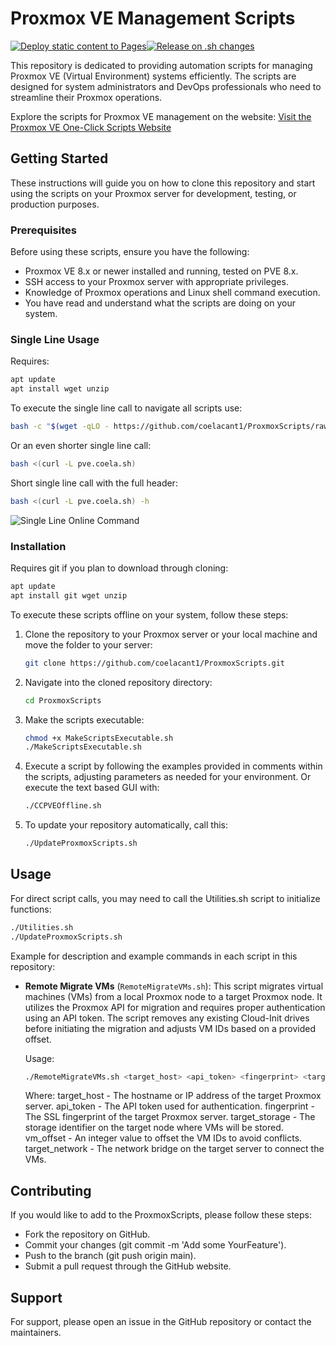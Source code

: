 # Proxmox VE Management Scripts

[![Deploy static content to Pages](https://github.com/coelacant1/ProxmoxScripts/actions/workflows/static.yml/badge.svg?branch=main)](https://github.com/coelacant1/ProxmoxScripts/actions/workflows/static.yml)[![Release on .sh changes](https://github.com/coelacant1/ProxmoxScripts/actions/workflows/release.yml/badge.svg?branch=main)](https://github.com/coelacant1/ProxmoxScripts/actions/workflows/release.yml)

This repository is dedicated to providing automation scripts for managing Proxmox VE (Virtual Environment) systems efficiently. The scripts are designed for system administrators and DevOps professionals who need to streamline their Proxmox operations.

Explore the scripts for Proxmox VE management on the website:
[Visit the Proxmox VE One-Click Scripts Website](https://coelacant1.github.io/ProxmoxScripts/)

## Getting Started

These instructions will guide you on how to clone this repository and start using the scripts on your Proxmox server for development, testing, or production purposes.

### Prerequisites

Before using these scripts, ensure you have the following:
- Proxmox VE 8.x or newer installed and running, tested on PVE 8.x.
- SSH access to your Proxmox server with appropriate privileges.
- Knowledge of Proxmox operations and Linux shell command execution.
- You have read and understand what the scripts are doing on your system.

### Single Line Usage

Requires:
```bash
apt update
apt install wget unzip
```

To execute the single line call to navigate all scripts use:
```bash
bash -c "$(wget -qLO - https://github.com/coelacant1/ProxmoxScripts/raw/main/CCPVE.sh)"
```

Or an even shorter single line call:
```bash
bash <(curl -L pve.coela.sh)
```

Short single line call with the full header:
```bash
bash <(curl -L pve.coela.sh) -h
```

![Single Line Online Command](.site/SingleLineCommand.png)

### Installation

Requires git if you plan to download through cloning:
```bash
apt update
apt install git wget unzip
```

To execute these scripts offline on your system, follow these steps:

1. Clone the repository to your Proxmox server or your local machine and move the folder to your server:
    ```bash
    git clone https://github.com/coelacant1/ProxmoxScripts.git
    ```

2. Navigate into the cloned repository directory:
    ```bash
    cd ProxmoxScripts
    ```

3. Make the scripts executable:
    ```bash
    chmod +x MakeScriptsExecutable.sh
    ./MakeScriptsExecutable.sh
    ```

4. Execute a script by following the examples provided in comments within the scripts, adjusting parameters as needed for your environment. Or execute the text based GUI with:
    ```bash
    ./CCPVEOffline.sh
    ```

5. To update your repository automatically, call this:
    ```bash
    ./UpdateProxmoxScripts.sh
    ```


## Usage

For direct script calls, you may need to call the Utilities.sh script to initialize functions:
```bash
./Utilities.sh
./UpdateProxmoxScripts.sh
```

Example for description and example commands in each script in this repository:

- **Remote Migrate VMs** (`RemoteMigrateVMs.sh`):
  This script migrates virtual machines (VMs) from a local Proxmox node to a target Proxmox node.
  It utilizes the Proxmox API for migration and requires proper authentication using an API token.
  The script removes any existing Cloud-Init drives before initiating the migration and adjusts VM IDs based on a provided offset.

  Usage:
    ```bash
    ./RemoteMigrateVMs.sh <target_host> <api_token> <fingerprint> <target_storage> <vm_offset> <target_network>
    ```

  Where:
    target_host - The hostname or IP address of the target Proxmox server.
    api_token - The API token used for authentication.
    fingerprint - The SSL fingerprint of the target Proxmox server.
    target_storage - The storage identifier on the target node where VMs will be stored.
    vm_offset - An integer value to offset the VM IDs to avoid conflicts.
    target_network - The network bridge on the target server to connect the VMs.

## Contributing

If you would like to add to the ProxmoxScripts, please follow these steps:

- Fork the repository on GitHub.
- Commit your changes (git commit -m 'Add some YourFeature').
- Push to the branch (git push origin main).
- Submit a pull request through the GitHub website.

## Support

For support, please open an issue in the GitHub repository or contact the maintainers.
